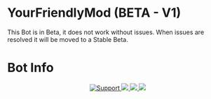 # YourFriendlyMod (BETA - V1)
This Bot is in Beta, it does not work without issues. When issues are resolved it will be moved to a Stable Beta.

# Bot Info
<div align="center">
<a href="https://discord.gg/mDJmQaA">
<img src="https://img.shields.io/discord/606505626272661505.svg?colorB=Blue&logo=discord&label=Support&style=for-the-badge" alt="Support">
</a>
<a href="https://github.com/YourDeadPixels/YourFriendlyMod">
<img src="https://img.shields.io/github/languages/top/YourDeadPixels/YourFriendlyMod.svg?style=for-the-badge">
</a>
<a href="https://github.com/ionadev/image-gen-api/issues">
<img src="https://img.shields.io/github/issues/YourDeadPixels/YourFriendlyMod.svg?style=for-the-badge">
</a>
<a href="https://github.com/ionadev/image-gen-api/pulls">
<img src="https://img.shields.io/github/issues-pr/YourDeadPixels/YourFriendlyMod.svg?style=for-the-badge">
</a>
<br>
</div>

<div align="center">
